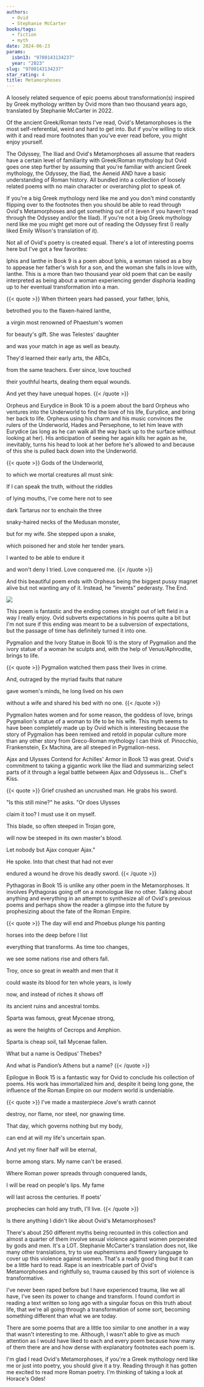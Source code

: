 ```yaml
---
authors:
  - Ovid
  - Stephanie McCarter
books/tags:
  - fiction
  - myth
date: 2024-06-23
params:
  isbn13: "9780143134237"
  year: "2023"
slug: "9780143134237"
star_rating: 4
title: Metamorphoses
---
```


A loosely related sequence of epic poems about transformation(s) inspired by Greek mythology written by Ovid more than two thousand years ago, translated by Stephanie McCarter in 2022.

<!--more-->

Of the ancient Greek/Roman texts I've read, Ovid's Metamorphoses is the most self-referential, weird and hard to get into. But if you're willing to stick with it and read more footnotes than you've ever read before, you might enjoy yourself.

The Odyssey, The Iliad and Ovid's Metamorphoses all assume that readers have a certain level of familiarity with Greek/Roman mythology but Ovid goes one step further by assuming that you're familiar with ancient Greek mythology, the Odyssey, the Iliad, the Aeneid AND have a basic understanding of Roman history. All bundled into a collection of loosely related poems with no main character or overarching plot to speak of.

If you're a big Greek mythology nerd like me and you don't mind constantly flipping over to the footnotes then you should be able to read through Ovid's Metamorphoses and get something out of it (even if you haven't read through the Odyssey and/or the Iliad). If you're not a big Greek mythology nerd like me you might get more out of reading the Odyssey first (I really liked Emily Wilson's translation of it).

Not all of Ovid's poetry is created equal. There's a lot of interesting poems here but I've got a few favorites:

Iphis and Ianthe in Book 9 is a poem about Iphis, a woman raised as a boy to appease her father's wish for a son, and the woman she falls in love with, Ianthe. This is a more than two thousand year old poem that can be easily interpreted as being about a woman experiencing gender disphoria leading up to her eventual transformation into a man.

{{< quote >}} When thirteen years had passed, your father, Iphis,

betrothed you to the flaxen-haired Ianthe,

a virgin most renowned of Phaestum's women

for beauty's gift. She was Telestes' daughter

and was your match in age as well as beauty.

They'd learned their early arts, the ABCs,

from the same teachers. Ever since, love touched

their youthful hearts, dealing them equal wounds.

And yet they have unequal hopes. {{< /quote >}}

Orpheus and Eurydice in Book 10 is a poem about the bard Orpheus who ventures into the Underworld to find the love of his life, Eurydice, and bring her back to life. Orpheus using his charm and his music convinces the rulers of the Underworld, Hades and Persephone, to let him leave with Eurydice (as long as he can walk all the way back up to the surface without looking at her). His anticipation of seeing her again kills her again as he, inevitably, turns his head to look at her before he's allowed to and because of this she is pulled back down into the Underworld.

{{< quote >}} Gods of the Underworld,

to which we mortal creatures all must sink:

If I can speak the truth, without the riddles

of lying mouths, I've come here not to see

dark Tartarus nor to enchain the three

snaky-haired necks of the Medusan monster,

but for my wife. She stepped upon a snake,

which poisoned her and stole her tender years.

I wanted to be able to endure it

and won't deny I tried. Love conquered me. {{< /quote >}}

And this beautiful poem ends with Orpheus being the biggest pussy magnet alive but not wanting any of it. Instead, he "invents" pederasty. The End.

![](dunno)

This poem is fantastic and the ending comes straight out of left field in a way I really enjoy. Ovid subverts expectations in his poems quite a bit but I'm not sure if this ending was meant to be a subversion of expectations, but the passage of time has definitely turned it into one.

Pygmalion and the Ivory Statue in Book 10 is the story of Pygmalion and the ivory statue of a woman he sculpts and, with the help of Venus/Aphrodite, brings to life.

{{< quote >}} Pygmalion watched them pass their lives in crime.

And, outraged by the myriad faults that nature

gave women's minds, he long lived on his own

without a wife and shared his bed with no one. {{< /quote >}}

Pygmalion hates women and for some reason, the goddess of love, brings Pygmalion's statue of a woman to life to be his wife. This myth seems to have been completely made up by Ovid which is interesting because the story of Pygmalion has been remixed and retold in popular culture more than any other story from Greco-Roman mythology I can think of. Pinocchio, Frankenstein, Ex Machina, are all steeped in Pygmalion-ness.

Ajax and Ulysses Contend for Achilles' Armor in Book 13 was great. Ovid's commitment to taking a gigantic work like the Iliad and summarizing select parts of it through a legal battle between Ajax and Odysseus is... Chef's Kiss.

{{< quote >}} Grief crushed an uncrushed man. He grabs his sword.

"Is this still mine?" he asks. "Or does Ulysses

claim it too? I must use it on myself.

This blade, so often steeped in Trojan gore,

will now be steeped in its own master's blood.

Let nobody but Ajax conquer Ajax."

He spoke. Into that chest that had not ever

endured a wound he drove his deadly sword. {{< /quote >}}

Pythagoras in Book 15 is unlike any other poem in the Metamorphoses. It involves Pythagoras going off on a monologue like no other. Talking about anything and everything in an attempt to synthesize all of Ovid's previous poems and perhaps show the reader a glimpse into the future by prophesizing about the fate of the Roman Empire.

{{< quote >}} The day will end and Phoebus plunge his panting

horses into the deep before I list

everything that transforms. As time too changes,

we see some nations rise and others fall.

Troy, once so great in wealth and men that it

could waste its blood for ten whole years, is lowly

now, and instead of riches it shows off

its ancient ruins and ancestral tombs.

Sparta was famous, great Mycenae strong,

as were the heights of Cecrops and Amphion.

Sparta is cheap soil, tall Mycenae fallen.

What but a name is Oedipus’ Thebes?

And what is Pandion’s Athens but a name? {{< /quote >}}

Epilogue in Book 15 is a fantastic way for Ovid to conclude his collection of poems. His work has immortalized him and, despite it being long gone, the influence of the Roman Empire on our modern world is undeniable.

{{< quote >}} I've made a masterpiece Jove's wrath cannot

destroy, nor flame, nor steel, nor gnawing time.

That day, which governs nothing but my body,

can end at will my life's uncertain span.

And yet my finer half will be eternal,

borne among stars. My name can't be erased.

Where Roman power spreads through conquered lands,

I will be read on people's lips. My fame

will last across the centuries. If poets'

prophecies can hold any truth, I'll live. {{< /quote >}}

Is there anything I didn't like about Ovid's Metamorphoses?

There's about 250 different myths being recounted in this collection and almost a quarter of them involve sexual violence against women perperated by gods and men. It's a LOT. Stephanie McCarter's translation does not, like many other translations, try to use euphemisms and flowery language to cover up this violence against women. That's a really good thing but it can be a little hard to read. Rape is an inextricable part of Ovid's Metamorphoses and rightfully so, trauma caused by this sort of violence is transformative.

I've never been raped before but I have experienced trauma, like we all have, I've seen its power to change and transform. I found comfort in reading a text written so long ago with a singular focus on this truth about life, that we're all going through a transformation of some sort, becoming something different than what we are today.

There are some poems that are a little too similar to one another in a way that wasn't interesting to me. Although, I wasn't able to give as much attention as I would have liked to each and every poem because how many of them there are and how dense with explanatory footnotes each poem is.

I'm glad I read Ovid's Metamorphoses, if you're a Greek mythology nerd like me or just into poetry, you should give it a try. Reading through it has gotten me excited to read more Roman poetry. I'm thinking of taking a look at Horace's Odes!
